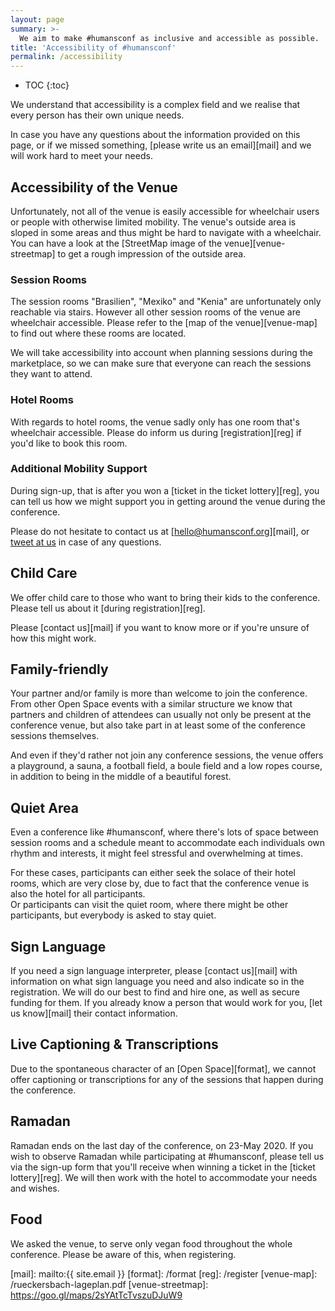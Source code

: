 ```yaml
---
layout: page
summary: >-
  We aim to make #humansconf as inclusive and accessible as possible.
title: 'Accessibility of #humansconf'
permalink: /accessibility
---
```


- TOC
{:toc}

We understand that accessibility is a complex field and we realise that every person has their own unique needs. 

In case you have any questions about the information provided on this page, or if we missed something, [please write us an email][mail] and we will work hard to meet your needs.


## Accessibility of the Venue 

Unfortunately, not all of the venue is easily accessible for wheelchair users or people with otherwise limited mobility. The venue's outside area is sloped in some areas and thus might be hard to navigate with a wheelchair. You can have a look at the [StreetMap image of the venue][venue-streetmap] to get a rough impression of the outside area.

### Session Rooms

The session rooms "Brasilien", "Mexiko" and "Kenia" are unfortunately only reachable via stairs. However all other session rooms of the venue are wheelchair accessible. Please refer to the [map of the venue][venue-map] to find out where these rooms are located.

We will take accessibility into account when planning sessions during the marketplace, so we can make sure that everyone can reach the sessions they want to attend.

### Hotel Rooms

With regards to hotel rooms, the venue sadly only has one room that's wheelchair accessible. Please do inform us during [registration][reg] if you'd like to book this room.

### Additional Mobility Support

During sign-up, that is after you won a [ticket in the ticket lottery][reg], you can tell us how we might support you in getting around the venue during the conference.

Please do not hesitate to contact us at [hello@humansconf.org][mail], or [tweet at us](https://twitter.org/humansconf) in case of any questions.


## Child Care

We offer child care to those who want to bring their kids to the conference. Please tell us about it [during registration][reg].

Please [contact us][mail] if you want to know more or if you're unsure of how this might work.


## Family-friendly

Your partner and/or family is more than welcome to join the conference. From other Open Space events with a similar structure we know that partners and children of attendees can usually not only be present at the conference venue, but also take part in at least some of the conference sessions themselves.

And even if they'd rather not join any conference sessions, the venue offers a playground, a sauna, a football field, a boule field and a low ropes course, in addition to being in the middle of a beautiful forest.


## Quiet Area

Even a conference like #humansconf, where there's lots of space between session rooms and a schedule meant to accommodate each individuals own rhythm and interests, it might feel stressful and overwhelming at times.

For these cases, participants can either seek the solace of their hotel rooms, which are very close by, due to fact that the conference venue is also the hotel for all participants.  
Or participants can visit the quiet room, where there might be other participants, but everybody is asked to stay quiet.


## Sign Language

If you need a sign language interpreter, please [contact us][mail] with information on what sign language you need and also indicate so in the registration. We will do our best to find and hire one, as well as secure funding for them. If you already know a person that would work for you, [let us know][mail] their contact information.


## Live Captioning & Transcriptions

Due to the spontaneous character of an [Open Space][format], we cannot offer captioning or transcriptions for any of the sessions that happen during the conference.


## Ramadan

Ramadan ends on the last day of the conference, on 23-May 2020. If you wish to observe Ramadan while participating at #humansconf, please tell us via the sign-up form that you'll receive when winning a ticket in the [ticket lottery][reg]. We will then work with the hotel to accommodate your needs and wishes.


## Food

We asked the venue, to serve only vegan food throughout the whole conference. Please be aware of this, when registering.


[mail]: mailto:{{ site.email }}
[format]: /format
[reg]: /register
[venue-map]: /rueckersbach-lageplan.pdf
[venue-streetmap]: https://goo.gl/maps/2sYAtTcTvszuDJuW9
